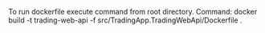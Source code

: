 To run dockerfile execute command from root directory.
Command:
docker build -t trading-web-api -f src/TradingApp.TradingWebApi/Dockerfile .